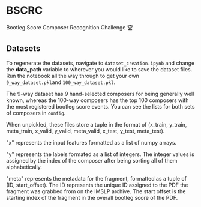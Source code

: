 # BSCRC
Bootleg Score Composer Recognition Challenge 🏆


## Datasets
To regenerate the datasets, navigate to `dataset_creation.ipynb` and change the **data_path** variable to wherever you would like to save the dataset files. Run the notebook all the way through to get your own `9_way_dataset.pkl`and `100_way_dataset.pkl`.

The 9-way dataset has 9 hand-selected composers for being generally well known, whereas the 100-way composers has the top 100 composers with the most registered bootleg score events. You can see the lists for both sets of composers in `config`.

When unpickled, these files store a tuple in the format of (x_train, y_train, meta_train, x_valid, y_valid, meta_valid, x_test, y_test, meta_test).

"x" represents the input features formatted as a list of numpy arrays.

"y" represents the labels formated as a list of integers. The integer values is assigned by the index of the composer after being sorting all of them alphabetically.

"meta" represents the metadata for the fragment, formatted as a tuple of (ID, start_offset). The ID represents the unique ID assigned to the PDF the fragment was grabbed from on the IMSLP archive. The start offset is the starting index of the fragment in the overall bootleg score of the PDF.
